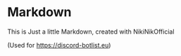 # Markdown
This is Just a little Markdown, created with NikiNikOfficial

(Used for https://discord-botlist.eu)
